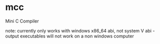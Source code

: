 # mcc
Mini C Compiler

note: currently only works with windows x86_64 abi, not system V abi - output
executables will not work on a non windows computer
